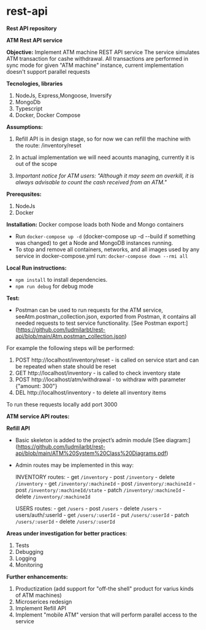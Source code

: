 # rest-api
**Rest API repository**

**ATM Rest API service**

**Objective:** 
Implement ATM machine REST API service
The service simulates ATM transaction for cashe withdrawal.
All transactions are performed in sync mode for given "ATM machine" instance, current implementation doesn't support
parallel requests

**Tecnologies, libraries**
1. NodeJs, Express,Mongoose, Inversify
2. MongoDb
3. Typescript
4. Docker, Docker Compose

**Assumptions:**
1. Refill API is in design stage, so for now we can refill the machine with the route:
	/inventory/reset
2. In actual implementation we will need acounts managing, currently it is out of the scope

3. *Important notice for ATM users:*
	*"Although it may seem an overkill, it is always advisable to count the cash received from an ATM."*

**Prerequsites:**
1. NodeJs
2. Docker

**Installation:**
Docker compose loads both Node and Mongo containers
 - Run `docker-compose up -d` (docker-compose up -d --build if something was changed) to get a Node and MongoDB instances running.
 - To stop and remove all containers, networks, and all images used by any service in docker-compose.yml run:
 	`docker-compose down --rmi all`

**Local Run instructions:**
-  `npm install` to install dependencies.
- `npm run debug` for debug mode

**Test:**
-  Postman can be used to run requests for the ATM service, seeAtm.postman_collection.json, exported from Postman,
	it contains all needed requests to test service functionality.
	[See Postman export:] (https://github.com/ludmilarbt/rest-api/blob/main/Atm.postman_collection.json)

For example the following steps will be performed:
1. POST http://localhost/inventory/reset - is called on service start and can be repeated when state should be reset
2. GET http://localhost/inventory - is called to check inventory state
3. POST http://localhost/atm/withdrawal - to withdraw with parameter {"amount: 300"}
4. DEL http://localhost/inventory - to delete all inventory items

To run these requests locally add port 3000

**ATM service API routes:**


**Refill API**
-  Basic skeleton is added to the project’s admin module
	[See diagram:] (https://github.com/ludmilarbt/rest-api/blob/main/ATM%20System%20Class%20Diagrams.pdf)
	
- Admin routes may be implemented in this way:
		
	INVENTORY routes:
        - get `/inventory`
        - post `/inventory`
        - delete `/inventory`
        - get `/inventory/:machineId`
        - post `/inventory/:machineId`
        - post `/inventory/:machineId/state`
        - patch `/inventory/:machineId`
        - delete `/inventory/:machineId`
        

    USERS routes:
        - get `/users`
        - post `/users`
        - delete `/users`
        - users/auth/:userId
        - get `/users/:userId`
        - put `/users/:userId`
        - patch `/users/:userId`
        - delete `/users/:userId`
		
**Areas under investigation for better practices**:
1. Tests
2. Debugging
3. Logging
4. Monitoring


**Further enhancements:**
1. Productization (add support for "off-the shell" product for varius kinds of ATM machines)
2. Microserices redesign
3. Implement Refill API
4. Implement "mobile ATM" version that will perform parallel access to the service


